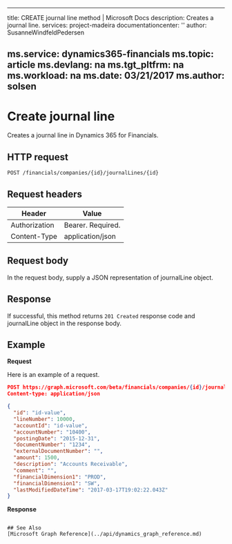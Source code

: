
---
title: CREATE journal line method | Microsoft Docs
description: Creates a journal line.
services: project-madeira
documentationcenter: ''
author: SusanneWindfeldPedersen

ms.service: dynamics365-financials
ms.topic: article
ms.devlang: na
ms.tgt_pltfrm: na
ms.workload: na
ms.date: 03/21/2017
ms.author: solsen
---

# Create journal line
Creates a journal line in Dynamics 365 for Financials.

## HTTP request

```
POST /financials/companies/{id}/journalLines/{id}
```

## Request headers
|Header|Value|
|------|-----|
|Authorization  |Bearer. Required.    |
|Content-Type  |application/json    |

## Request body
In the request body, supply a JSON representation of journalLine object.

## Response
If successful, this method returns ```201 Created``` response code and journalLine object in the response body.

## Example

**Request**

Here is an example of a request.

```json
POST https://graph.microsoft.com/beta/financials/companies/{id}/journalLine
Content-type: application/json

{
  "id": "id-value",
  "lineNumber": 10000,
  "accountId": "id-value",
  "accountNumber": "10400",
  "postingDate": "2015-12-31",
  "documentNumber": "1234",
  "externalDocumentNumber": "",
  "amount": 1500,
  "description": "Accounts Receivable",
  "comment": "",
  "financialDimension1": "PROD",
  "financialDimension1": "SW",
  "lastModifiedDateTime": "2017-03-17T19:02:22.043Z"
}
```
**Response**
```

## See Also
[Microsoft Graph Reference](../api/dynamics_graph_reference.md)  
